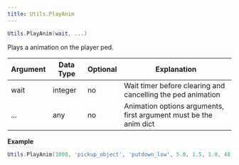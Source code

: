 ```yaml
---
title: Utils.PlayAnim
---
```


```lua
Utils.PlayAnim(wait, ...)
```

Plays a animation on the player ped.

| Argument | Data Type | Optional | Explanation                                                       |
| -------- | --------- | -------- | ----------------------------------------------------------------- |
| wait     | integer   | no       | Wait timer before clearing and cancelling the ped animation       |
| ...      | any       | no       | Animation options arguments, first argument must be the anim dict |

**Example**

```lua
Utils.PlayAnim(1000, 'pickup_object', 'putdown_low', 5.0, 1.5, 1.0, 48, 0.0, 0, 0, 0)
```
